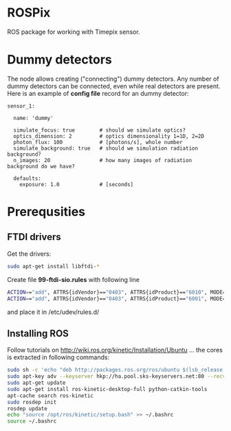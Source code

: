 # ROSPix
ROS package for working with Timepix sensor.

# Dummy detectors

The node allows creating ("connecting") dummy detectors. Any number of dummy detectors
can be connected, even while real detectors are present. Here is an example of **config file**
record for an dummy detector:
```
sensor_1:

  name: 'dummy'

  simulate_focus: true        # should we simulate optics?
  optics_dimension: 2         # optics dimensionality 1=1D, 2=2D
  photon_flux: 100            # [photons/s], whole number
  simulate_background: true   # should we simulation radiation background?
  n_images: 20                # how many images of radiation background do we have?

  defaults:
    exposure: 1.0             # [seconds]
```

# Prerequsities

## FTDI drivers

Get the drivers:

```bash
sudo apt-get install libftdi-*
```

Create file **99-ftdi-sio.rules** with following line
```bash
ACTION=="add", ATTRS{idVendor}=="0403", ATTRS{idProduct}=="6010", MODE="0666",  RUN+="/bin/sh -c '/sbin/rmmod ftdi_sio && /sbin/rmmod usbserial'"
ACTION=="add", ATTRS{idVendor}=="0403", ATTRS{idProduct}=="6001", MODE="0666",  RUN+="/bin/sh -c '/sbin/rmmod ftdi_sio && /sbin/rmmod usbserial'"
```
and place it in /etc/udev/rules.d/

## Installing ROS

Follow tutorials on http://wiki.ros.org/kinetic/Installation/Ubuntu ... the cores is extracted in following commands:

```bash
sudo sh -c 'echo "deb http://packages.ros.org/ros/ubuntu $(lsb_release -sc) main" > /etc/apt/sources.list.d/ros-latest.list'
sudo apt-key adv --keyserver hkp://ha.pool.sks-keyservers.net:80 --recv-key 421C365BD9FF1F717815A3895523BAEEB01FA116
sudo apt-get update
sudo apt-get install ros-kinetic-desktop-full python-catkin-tools
apt-cache search ros-kinetic
sudo rosdep init
rosdep update
echo "source /opt/ros/kinetic/setup.bash" >> ~/.bashrc
source ~/.bashrc
```
